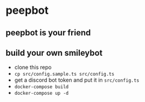 # peepbot

## peepbot is your friend

## build your own smileybot
* clone this repo
* `cp src/config.sample.ts src/config.ts`
* get a discord bot token and put it in `src/config.ts`
* `docker-compose build`
* `docker-compose up -d`